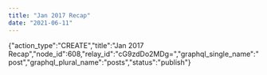 ```yaml
---
title: "Jan 2017 Recap"
date: "2021-06-11"
---
```


{"action\_type":"CREATE","title":"Jan 2017 Recap","node\_id":608,"relay\_id":"cG9zdDo2MDg=","graphql\_single\_name":"post","graphql\_plural\_name":"posts","status":"publish"}
